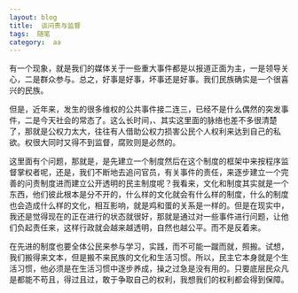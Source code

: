 ```yaml
---
layout: blog  
title:  谈问责与监督
tags:  随笔
category:  aa
---
```



有一个现象，就是我们的媒体关于一些重大事件都是以报道正面为主，一是领导关心，二是群众参与。总之，好事是好事，坏事还是好事。我们民族确实是一个很喜兴的民族。

但是，近年来，发生的很多维权的公共事件接二连三，已经不是什么偶然的突发事件，二是今天社会的常态了。这么长时间，、其实这里面的脉络也差不多很清楚了，那就是公权力太大，往往有人借助公权力损害公民个人权利来达到自己的私欲。权很大同时又得不到监督，腐败则是必然的。

这里面有个问题，那就是，是先建立一个制度然后在这个制度的框架中来按程序监督掌权者呢，还是，我们不断地去追问官员，有关事件的责任，来逐步建立一个完善的问责制度进而建立公开透明的民主制度呢？我看来，文化和制度其实就是一个东西，他们彼此根本是分不开的，什么样的文化就会有什么样的制度，什么的制度也会造成什么样的文化，相互影响，就是鸡和蛋的关系是一样的。但是在现实中，我还是觉得现在的正在进行的状态就很好，那就是通过对一些事件进行问题，让他们负起责任来，这样行政就会越来越透明，自然也越公平。而不是反着来。

在先进的制度也要全体公民来参与学习，实践，而不可能一蹴而就，照搬。试想，我们搬得来文本，但是搬不来民族的文化和生活习惯。所以，民主它本身就是个生活习惯，他必须是在生活习惯中逐步养成，操之过急是没有用的。只要底层民众凡是都能不苟且，得过且过，敢于争取自己的权利，我想我们的权利都会得到保障。